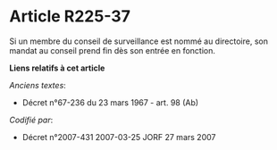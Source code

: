 # Article R225-37

Si un membre du conseil de surveillance est nommé au directoire, son mandat au conseil prend fin dès son entrée en fonction.

**Liens relatifs à cet article**

_Anciens textes_:

  - Décret n°67-236 du 23 mars 1967 - art. 98 (Ab)

_Codifié par_:

  - Décret n°2007-431 2007-03-25 JORF 27 mars 2007
